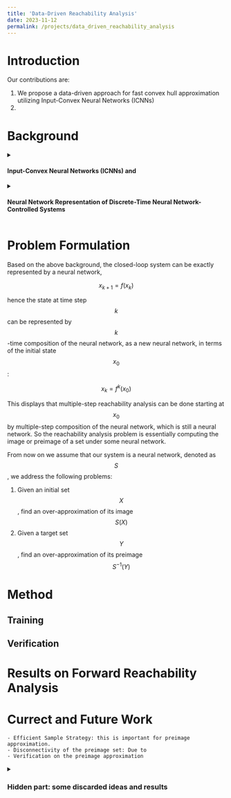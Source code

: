 ```yaml
---
title: 'Data-Driven Reachability Analysis'
date: 2023-11-12
permalink: /projects/data_driven_reachability_analysis
---
```

# Introduction

Our contributions are:
1. We propose a data-driven approach for fast convex hull approximation utilizing Input-Convex Neural Networks (ICNNs)
2. 

# Background

<details>
  <summary><h4>Input-Convex Neural Networks (ICNNs) and  </h4></summary>
</details>

<details>
  <summary><h4>Neural Network Representation of Discrete-Time Neural Network-Controlled Systems </h4></summary>
</details>


# Problem Formulation
Based on the above background, the closed-loop system can be exactly represented by a neural network,

$$
    x_{k+1} = f(x_k) 
$$

hence the state at time step $$k$$ can be represented by $$k$$-time composition of the neural network, as a new neural network, in terms of the initial state $$x_0$$:

$$
    x_k = f^k(x_0)
$$

This displays that multiple-step reachability analysis can be done starting at $$x_0$$ by multiple-step composition of the neural network, which is still a neural network.
So the reachability analysis problem is essentially computing the image or preimage of a set under some neural network.

From now on we assume that our system is a neural network, denoted as $$S$$, we address the following problems:
1. Given an initial set $$X$$, find an over-approximation of its image $$S(X)$$
2. Given a target set $$Y$$, find an over-approximation of its preimage $$S^{-1}(Y)$$

# Method
## Training

## Verification

# Results on Forward Reachability Analysis

# Currect and Future Work
    - Efficient Sample Strategy: this is important for preimage approximation. 
    - Disconnectivity of the preimage set: Due to
    - Verification on the preimage approximation



<details>
  <summary><h3>Hidden part: some discarded ideas and results</h3></summary>
</details>



